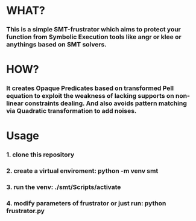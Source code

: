 # WHAT?

### This is a simple SMT-frustrator which aims to protect your function from Symbolic Execution tools like angr or klee or anythings based on SMT solvers. 

# HOW?

### It creates Opaque Predicates based on transformed Pell equation to exploit the weakness of lacking supports on non-linear constraints dealing. And also avoids pattern matching via  Quadratic transformation to add noises. 

# Usage

### 1. clone this repository
### 2. create a virtual enviroment: python -m venv smt
### 3. run the venv: ./smt/Scripts/activate
### 4. modify parameters of frustrator or just run: python frustrator.py
